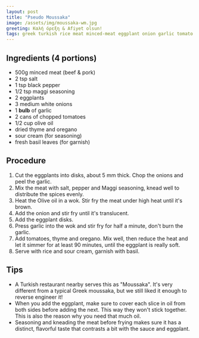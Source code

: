 ```yaml
---
layout: post
title: "Pseudo Moussaka"
image: /assets/img/moussaka-wm.jpg
greeting: Καλή όρεξη & Afiyet olsun!
tags: greek turkish rice meat minced-meat eggplant onion garlic tomato
---
```


## Ingredients (4 portions)

 - 500g minced meat (beef & pork)
 - 2 tsp salt
 - 1 tsp black pepper
 - 1/2 tsp maggi seasoning
 - 2 eggplants
 - 3 medium white onions
 - 1 __bulb__ of garlic
 - 2 cans of chopped tomatoes
 - 1/2 cup olive oil
 - dried thyme and oregano
 - sour cream (for seasoning)
 - fresh basil leaves (for garnish)
 
## Procedure

1. Cut the eggplants into disks, about 5 mm thick. Chop the onions and peel the garlic.
1. Mix the meat with salt, pepper and Maggi seasoning, knead well to distribute the spices evenly.
1. Heat the Olive oil in a wok. Stir fry the meat under high heat until it's brown.
1. Add the onion and stir fry until it's translucent.
1. Add the eggplant disks.
1. Press garlic into the wok and stir fry for half a minute, don't burn the garlic.
1. Add tomatoes, thyme and oregano. Mix well, then reduce the heat and let it simmer for at least 90 minutes, until the eggplant is really soft.
1. Serve with rice and sour cream, garnish with basil.
 
## Tips
 - A Turkish restaurant nearby serves this as "Moussaka". It's very different from a typical Greek moussaka, but we still liked it enough to reverse engineer it!
 - When you add the eggplant, make sure to cover each slice in oil from both sides before adding the next. This way they won't stick together. This is also the reason why you need that much oil.
 - Seasoning and kneading the meat before frying makes sure it has a distinct, flavorful taste that contrasts a bit with the sauce and eggplant.
